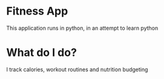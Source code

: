 # Fitness App 

This application runs in python, in an attempt to learn python

# What do I do?

I track calories, workout routines and nutrition budgeting
